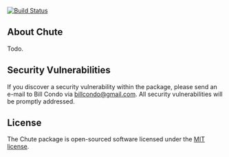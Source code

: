 <p align="left">
<a href="https://travis-ci.org/HustleWorks/chute"><img src="https://travis-ci.org/HustleWorks/chute.svg" alt="Build Status"></a>
</p>

## About Chute

Todo.

## Security Vulnerabilities

If you discover a security vulnerability within the package, please send an e-mail to Bill Condo via [billcondo@gmail.com](mailto:billcondo@gmail.com). All security vulnerabilities will be promptly addressed.

## License

The Chute package is open-sourced software licensed under the [MIT license](https://opensource.org/licenses/MIT).
